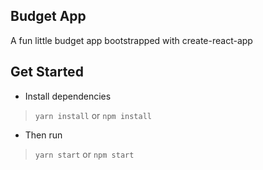 ## Budget App
A fun little budget app bootstrapped with create-react-app

## Get Started
- Install dependencies 
> `yarn install` or `npm install`
- Then run
> `yarn start` or `npm start`
